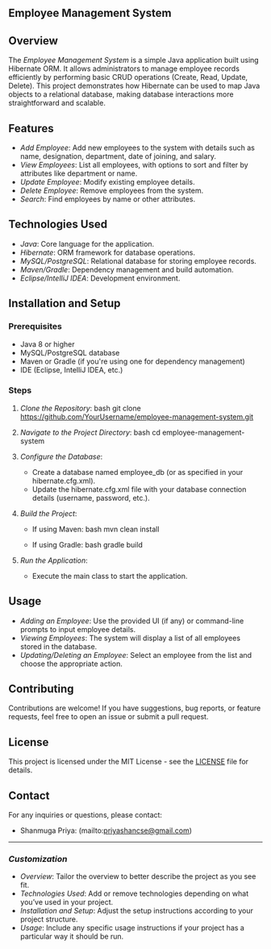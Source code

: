 ## Employee Management System

## Overview

The *Employee Management System* is a simple Java application built using Hibernate ORM. It allows administrators to manage employee records efficiently by performing basic CRUD operations (Create, Read, Update, Delete). This project demonstrates how Hibernate can be used to map Java objects to a relational database, making database interactions more straightforward and scalable.

## Features

- *Add Employee*: Add new employees to the system with details such as name, designation, department, date of joining, and salary.
- *View Employees*: List all employees, with options to sort and filter by attributes like department or name.
- *Update Employee*: Modify existing employee details.
- *Delete Employee*: Remove employees from the system.
- *Search*: Find employees by name or other attributes.

## Technologies Used

- *Java*: Core language for the application.
- *Hibernate*: ORM framework for database operations.
- *MySQL/PostgreSQL*: Relational database for storing employee records.
- *Maven/Gradle*: Dependency management and build automation.
- *Eclipse/IntelliJ IDEA*: Development environment.

## Installation and Setup

### Prerequisites

- Java 8 or higher
- MySQL/PostgreSQL database
- Maven or Gradle (if you're using one for dependency management)
- IDE (Eclipse, IntelliJ IDEA, etc.)

### Steps

1. *Clone the Repository*:
   bash
   git clone https://github.com/YourUsername/employee-management-system.git
   

2. *Navigate to the Project Directory*:
   bash
   cd employee-management-system
   

3. *Configure the Database*:
   - Create a database named employee_db (or as specified in your hibernate.cfg.xml).
   - Update the hibernate.cfg.xml file with your database connection details (username, password, etc.).

4. *Build the Project*:
   - If using Maven:
     bash
     mvn clean install
     
   - If using Gradle:
     bash
     gradle build
     

5. *Run the Application*:
   - Execute the main class to start the application.

## Usage

- *Adding an Employee*: Use the provided UI (if any) or command-line prompts to input employee details.
- *Viewing Employees*: The system will display a list of all employees stored in the database.
- *Updating/Deleting an Employee*: Select an employee from the list and choose the appropriate action.

## Contributing

Contributions are welcome! If you have suggestions, bug reports, or feature requests, feel free to open an issue or submit a pull request.

## License

This project is licensed under the MIT License - see the [LICENSE](LICENSE) file for details.

## Contact

For any inquiries or questions, please contact:
- Shanmuga Priya: (mailto:priyashancse@gmail.com)

---

### *Customization*
- *Overview*: Tailor the overview to better describe the project as you see fit.
- *Technologies Used*: Add or remove technologies depending on what you’ve used in your project.
- *Installation and Setup*: Adjust the setup instructions according to your project structure.
- *Usage*: Include any specific usage instructions if your project has a particular way it should be run.
